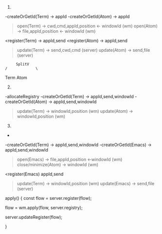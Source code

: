

1. <SplitV> <Term /> <Atom /> </SplitV>

-createOrGetId(Term) -> appId
-createOrGetId(Atom) -> appId

>open(Term) -> cwd,cmd,appId,position <- windowId (wm)
>open(Atom) -> file,appId,position <- windowId (wm)

<register(Term) -> appId,send
<register(Atom) -> appId,send

>update(Term) -> send,cwd,cmd (server)
>update(Atom) -> send,file (server)


         SplitV
    /             \
  Term           Atom


2. <SplitH> <Term /> <Atom /> </SplitH>

-allocateRegistry
-createOrGetId(Term) -> appId,send,windowId
-createOrGetId(Atom) -> appId,send,windowId

>update(Term) -> windowId,position (wm)
>update(Atom) -> windowId,position (wm)

3. <SplitV> <Term /> <Emacs /> </SplitV>

-
-createOrGetId(Term) -> appId,send,windowId
-createOrGetId(Emacs) -> appId,send,windowId

>open(Emacs) -> file,appId,position <-windowId (wm)
>close/minimize(Atom) -> windowId (wm)

<register(Emacs) appId,send

>update(Term) -> windowId,position (wm)
>update(Emacs) -> send,file (server)


apply() {
  const flow = server.register(flow);
  
  flow = wm.apply(flow, server.registry);
  
  server.updateRegister(flow);

}

